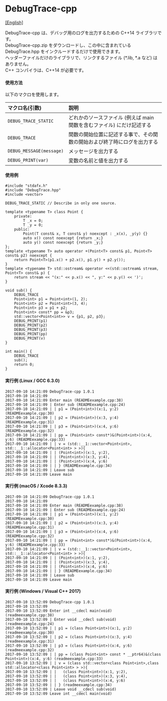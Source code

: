 DebugTrace-cpp
==============

[[English]](README.md)

DebugTrace-cpp は、デバッグ用のログを出力するための C++14 ライブラリです。  
DebugTrace-cpp.zip をダウンロードし、この中に含まれている DebugTrace.hpp をインクルードするだけで使用できます。  
ヘッダーファイルだけのライブラリで、リンクするファイル (*.lib, *.a など) はありません。  
C++ コンパイラは、C++14 が必要です。

#### 使用方法

以下のマクロを使用します。

|マクロ名(引数)|説明|
|:--|:--|
|`DEBUG_TRACE_STATIC`    |どれかのソースファイル (例えば main 関数を含むファイル) にだけ記述する|
|`DEBUG_TRACE`           |関数の開始位置に記述する事で、その関数の開始および終了時にログを出力する|
|`DEBUG_MESSAGE(message)`|メッセージを出力する|
|`DEBUG_PRINT(var)`      |変数の名前と値を出力する|

#### 使用例
```
#include "stdafx.h"
#include "DebugTrace.hpp"
#include <vector>

DEBUG_TRACE_STATIC // Describe in only one source.

template <typename T> class Point {
    private:
        T _x = 0;
        T _y = 0;
    public:
        Point(T const& x, T const& y) noexcept : _x(x), _y(y) {}
        auto x() const noexcept {return _x;}
        auto y() const noexcept {return _y;}
};
template <typename T> auto operator +(Point<T> const& p1, Point<T> const& p2) noexcept {
    return Point<T>(p1.x() + p2.x(), p1.y() + p2.y());
}
template <typename T> std::ostream& operator <<(std::ostream& stream, Point<T> const& p) {
    return stream << "(x:" << p.x() << ", y:" << p.y() << ')';
}

void sub() {
    DEBUG_TRACE
    Point<int> p1 = Point<int>(1, 2);
    Point<int> p2 = Point<int>(3, 4);
    Point<int> p3 = p1 + p2;
    Point<int> const* pp = &p3;
    std::vector<Point<int>> v = {p1, p2, p3};
    DEBUG_PRINT(p1)
    DEBUG_PRINT(p2)
    DEBUG_PRINT(p3)
    DEBUG_PRINT(pp)
    DEBUG_PRINT(v)
}

int main() {
    DEBUG_TRACE
    sub();
    return 0;
}
```



#### 実行例 (Linux / GCC 6.3.0)
```
2017-09-10 14:21:09 DebugTrace-cpp 1.0.1
2017-09-10 14:21:09
2017-09-10 14:21:09 Enter main (READMEexample.cpp:38)
2017-09-10 14:21:09 | Enter sub (READMEexample.cpp:24)
2017-09-10 14:21:09 | | p1 = (Point<int>)(x:1, y:2) (READMEexample.cpp:30)
2017-09-10 14:21:09 | | p2 = (Point<int>)(x:3, y:4) (READMEexample.cpp:31)
2017-09-10 14:21:09 | | p3 = (Point<int>)(x:4, y:6) (READMEexample.cpp:32)
2017-09-10 14:21:09 | | pp = (Point<int> const*)&(Point<int>)(x:4, y:6) (READMEexample.cpp:33)
2017-09-10 14:21:09 | | v = (std::__1::vector<Point<int>, std::__1::allocator<Point<int> > >){
2017-09-10 14:21:09 | | (Point<int>)(x:1, y:2),
2017-09-10 14:21:09 | | (Point<int>)(x:3, y:4),
2017-09-10 14:21:09 | | (Point<int>)(x:4, y:6)
2017-09-10 14:21:09 | | } (READMEexample.cpp:34)
2017-09-10 14:21:09 | Leave sub
2017-09-10 14:21:09 Leave main
```

#### 実行例 (macOS / Xcode 8.3.3)
```
2017-09-10 14:21:09 DebugTrace-cpp 1.0.1
2017-09-10 14:21:09
2017-09-10 14:21:09 Enter main (READMEexample.cpp:38)
2017-09-10 14:21:09 | Enter sub (READMEexample.cpp:24)
2017-09-10 14:21:09 | | p1 = (Point<int>)(x:1, y:2) (READMEexample.cpp:30)
2017-09-10 14:21:09 | | p2 = (Point<int>)(x:3, y:4) (READMEexample.cpp:31)
2017-09-10 14:21:09 | | p3 = (Point<int>)(x:4, y:6) (READMEexample.cpp:32)
2017-09-10 14:21:09 | | pp = (Point<int> const*)&(Point<int>)(x:4, y:6) (READMEexample.cpp:33)
2017-09-10 14:21:09 | | v = (std::__1::vector<Point<int>, std::__1::allocator<Point<int> > >){
2017-09-10 14:21:09 | | (Point<int>)(x:1, y:2),
2017-09-10 14:21:09 | | (Point<int>)(x:3, y:4),
2017-09-10 14:21:09 | | (Point<int>)(x:4, y:6)
2017-09-10 14:21:09 | | } (READMEexample.cpp:34)
2017-09-10 14:21:09 | Leave sub
2017-09-10 14:21:09 Leave main
```

#### 実行例 (Windows / Visual C++ 2017)
```
2017-09-10 13:52:09 DebugTrace-cpp 1.0.1
2017-09-10 13:52:09
2017-09-10 13:52:09 Enter int __cdecl main(void) (readmeexample.cpp:38)
2017-09-10 13:52:09 | Enter void __cdecl sub(void) (readmeexample.cpp:24)
2017-09-10 13:52:09 | | p1 = (class Point<int>)(x:1, y:2) (readmeexample.cpp:30)
2017-09-10 13:52:09 | | p2 = (class Point<int>)(x:3, y:4) (readmeexample.cpp:31)
2017-09-10 13:52:09 | | p3 = (class Point<int>)(x:4, y:6) (readmeexample.cpp:32)
2017-09-10 13:52:09 | | pp = (class Point<int> const * __ptr64)&(class Point<int>)(x:4, y:6) (readmeexample.cpp:33)
2017-09-10 13:52:09 | | v = (class std::vector<class Point<int>,class std::allocator<class Point<int> > >){
2017-09-10 13:52:09 | |   (class Point<int>)(x:1, y:2),
2017-09-10 13:52:09 | |   (class Point<int>)(x:3, y:4),
2017-09-10 13:52:09 | |   (class Point<int>)(x:4, y:6)
2017-09-10 13:52:09 | | } (readmeexample.cpp:34)
2017-09-10 13:52:09 | Leave void __cdecl sub(void)
2017-09-10 13:52:09 Leave int __cdecl main(void)
```
